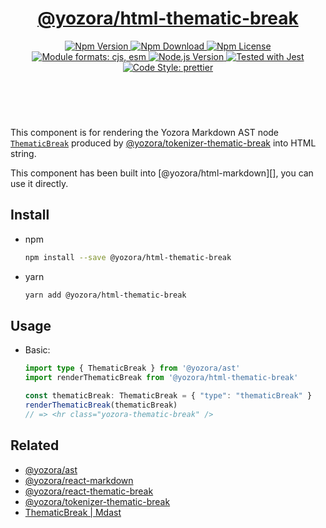 <header>
  <h1 align="center">
    <a href="https://github.com/guanghechen/yozora-html/tree/main/packages/thematic-break#readme">@yozora/html-thematic-break</a>
  </h1>
  <div align="center">
    <a href="https://www.npmjs.com/package/@yozora/html-thematic-break">
      <img
        alt="Npm Version"
        src="https://img.shields.io/npm/v/@yozora/html-thematic-break.svg"
      />
    </a>
    <a href="https://www.npmjs.com/package/@yozora/html-thematic-break">
      <img
        alt="Npm Download"
        src="https://img.shields.io/npm/dm/@yozora/html-thematic-break.svg"
      />
    </a>
    <a href="https://www.npmjs.com/package/@yozora/html-thematic-break">
      <img
        alt="Npm License"
        src="https://img.shields.io/npm/l/@yozora/html-thematic-break.svg"
      />
    </a>
    <a href="#install">
      <img
        alt="Module formats: cjs, esm"
        src="https://img.shields.io/badge/module_formats-cjs%2C%20esm-green.svg"
      />
    </a>
    <a href="https://github.com/nodejs/node">
      <img
        alt="Node.js Version"
        src="https://img.shields.io/node/v/@yozora/html-thematic-break"
      />
    </a>
    <a href="https://github.com/facebook/jest">
      <img
        alt="Tested with Jest"
        src="https://img.shields.io/badge/tested_with-jest-9c465e.svg"
      />
    </a>
    <a href="https://github.com/prettier/prettier">
      <img
        alt="Code Style: prettier"
        src="https://img.shields.io/badge/code_style-prettier-ff69b4.svg?style=flat-square"
      />
    </a>
  </div>
</header>
<br/>

This component is for rendering the Yozora Markdown AST node [`ThematicBreak`][@yozora/ast] 
produced by [@yozora/tokenizer-thematic-break][] into HTML string.

This component has been built into [@yozora/html-markdown][], you can use it directly.

## Install

* npm

  ```bash
  npm install --save @yozora/html-thematic-break
  ```

* yarn

  ```bash
  yarn add @yozora/html-thematic-break
  ```


## Usage

* Basic:

  ```typescript
  import type { ThematicBreak } from '@yozora/ast'
  import renderThematicBreak from '@yozora/html-thematic-break'

  const thematicBreak: ThematicBreak = { "type": "thematicBreak" }
  renderThematicBreak(thematicBreak)
  // => <hr class="yozora-thematic-break" />
  ```

## Related

* [@yozora/ast][]
* [@yozora/react-markdown][]
* [@yozora/react-thematic-break][]
* [@yozora/tokenizer-thematic-break][]
* [ThematicBreak | Mdast][mdast]


[@yozora/ast]: https://www.npmjs.com/package/@yozora/ast#thematic-break
[@yozora/react-markdown]: https://www.npmjs.com/package/@yozora/react-markdown
[@yozora/tokenizer-thematic-break]: https://www.npmjs.com/package/@yozora/tokenizer-thematic-break
[@yozora/react-thematic-break]: https://www.npmjs.com/package/@yozora/react-thematic-break
[mdast]: https://github.com/syntax-tree/mdast#thematic-break
